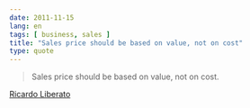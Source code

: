 ```yaml
---
date: 2011-11-15
lang: en
tags: [ business, sales ]
title: "Sales price should be based on value, not on cost"
type: quote
---
```


> Sales price should be based on value, not on cost.

[Ricardo Liberato](http://liberato.org/)

